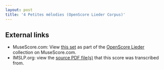```yaml
---
layout: post
title: '4 Petites mélodies (OpenScore Lieder Corpus)'
---
```


## External links

- MuseScore.com: View [this set] as part of the [OpenScore Lieder] collection on MuseScore.com.
- IMSLP.org: view the [source PDF file(s)][IMSLP] that this score was transcribed from.

[IMSLP]: https://imslp.org/wiki/Special:ReverseLookup/16886
[this set]: https://musescore.com/openscore-lieder-corpus/sets/5110243
[OpenScore Lieder]: https://musescore.com/openscore-lieder-corpus
